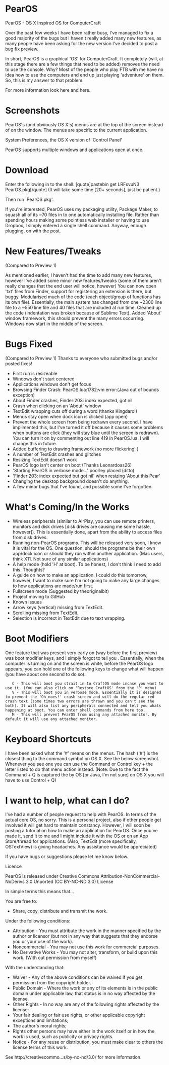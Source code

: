 PearOS
======

PearOS - OS X Inspired OS for ComputerCraft

Over the past few weeks I have been rather busy, I've managed to fix a good majority of the bugs but I haven't really added many new features, as many people have been asking for the new version I've decided to post a bug fix preview.

In short, PearOS is a graphical 'OS' for ComputerCraft. It completely (will, at this stage there are a few things that need to be added) removes the need to use the console. Why? Most of the people who play FTB with me have no idea how to use the computers and end up just playing 'adventure' on them. So, this is my answer to that problem.

For more information look here and here.

Screenshots
===========
PearOS's (and obviously OS X's) menus are at the top of the screen instead of on the window. The menus are specific to the current application.


System Preferences, the OS X version of 'Control Panel'


PearOS supports multiple windows and applications open at once.

Download
========

Enter the following in to the shell:
[quote]pastebin get LRFsvuN3 PearOS.pkg[/quote]
(It will take some time [20+ seconds], just be patient.)

Then run 'PearOS.pkg'.

If you're interested, PearOS uses my packaging utility, Package Maker, to squash all of its ~70 files in to one automatically installing file. Rather than spending hours making some pointless web installer or having to use Dropbox, I simply entered a single shell command. Anyway, enough plugging, on with the post.

New Features/Tweaks
===================
(Compared to Preview 1)

As mentioned earlier, I haven't had the time to add many new features, however I've added some minor new features/tweaks (some of them aren't really changes that the end user will notice, however)
You can now open 'txt' files from Finder, support for registering an extension is there, but buggy.
Modularised much of the code (each object/group of functions has its own file). Essentially, the main system has changed from one ~2300 line file to a ~550 line file and 40 files that are included at run time.
Cleaned up the code (indentation was broken because of Sublime Text).
Added 'About' window framework, this should prevent the many errors occurring.
Windows now start in the middle of the screen.

Bugs Fixed
==========
(Compared to Preview 1)
Thanks to everyone who submitted bugs and/or posted fixes!

- First run is resizeable
- Windows don't start centered
- Applications windows don't get focus
- Browsing Finder Crash: PearOS.lua:1782:vm error:(Java out of bounds exception)
- About Finder crashes,  Finder:203: index expected, got nil
- Crash when clicking on an 'About' window
- TextEdit wrapping cuts off during a word (thanks Kingdaro!)
- Menus stay open when dock icon is clicked (app open)
- Prevent the whole screen from being redrawn every second. I have implimented this, but I've turned it off because it causes some problems when buttons are click (they will stay blue until the screen is redrawn). You can turn it on by commenting out line 419 in PearOS.lua. I will change this in future.
- Added buffering to drawing framework (no more flickering! )
- A number of TextEdit crashes and glitches
- Resizing TextEdit doesn't work
- PearOS logo isn't center on boot (Thanks Leonardoas26)
- 'Starting PearOS in verbose mode...' poorley placed (ditto)
- 'Finder:203: index expected but got nil' when resizing 'About this Pear'
- Changing the desktop background doesn't do anything.
- A few minor bugs that I've found, and possible some I've forgotten.

What's Coming/In the Works
========
- Wireless peripherals (similar to AirPlay, you can use remote printers, monitors and disk drives [disk drives are causing me some hassle, however]). This is essentially done, apart from the ability to access files from disk drives.
- Running non-PearOS programs. This will be released very soon, I know it is vital for the OS. One question, should the programs be their own app/dock icon or should they run within another application. (Mac users, think X11. Not sure of any similar applications)
- A help mode (hold 'H' at boot). To be honest, I don't think I need to add this. Thoughts?
- A guide on how to make an application. I could do this tomorrow, however, I want to make sure I'm not going to make any large changes to how applications are made/run first.
- Fullscreen mode (Suggested by theoriginalbit)
- Project moving to GitHub
- Known Issues
- Arrow keys (vertical) missing from TextEdit.
- Scrolling missing from TextEdit.
- Selection is incorrect in TextEdit due to text wrapping.

Boot Modifiers
=====
One feature that was present very early on (way before the first preview) was boot modifier keys, and I simply forgot to tell you .
Essentially, when the computer is turning on and the screen is white, before the PearOS logo appears, you can hold one of the following keys to change what will happen (you have about one second to do so).

       C - This will boot you strait in to CraftOS mode incase you want to use it. (You can also click on 'Restore CraftOS' from the 'P' menu)
       V - This will boot you in verbose mode. Essentially it is designed to prevent the 'Oh noes!' crash screen and will do the regular red crash text (some times two errors are thrown and you can't see the both). It will also list any peripherals connected and tell you whats happening at boot. You can enter shell commands from here too.
       M - This will prevent PearOS from using any attached monitor. By default it will use any attached monitor.

Keyboard Shortcuts
======
I have been asked what the '#' means on the menus. The hash ('#') is the closest thing to the command symbol on OS X. See the below screenshot. Whenever you see one you can use the Command or Control  key + the letter listed to do that menu action instead. (Note: Due to the fact the Command + Q is captured the by OS [or Java, I'm not sure] on OS X you will have to use Control + Q) 


I want to help, what can I do?
==============================
I've had a number of people request to help with PearOS. In terms of the actual core OS, no sorry. This is a personal project, also if other people get involved it will get hard to maintain constancy. However, I will soon be posting a tutorial on how to make an application for PearOS. Once you've made it, send it to me and I might include it with the OS or on an App Store/thread for applications. (Also, TextEdit (more specifically, OSTextView) is giving headaches. Any assistance would be appreciated)

If you have bugs or suggestions please let me know below.

Licence

PearOS is released under Creative Commons Attribution-NonCommercial-NoDerivs 3.0 Unported (CC BY-NC-ND 3.0) License

In simple terms this means that...

You are free to:
- Share, copy, distribute and transmit the work.

Under the following conditions:
- Attribution - You must attribute the work in the manner specified by the author or licensor (but not in any way that suggests that they endorse you or your use of the work).
- Noncommercial - You may not use this work for commercial purposes.
- No Derivative Works - You may not alter, transform, or build upon this work. (With out permission from myself)

With the understanding that:
- Waiver - Any of the above conditions can be waived if you get permission from the copyright holder.
- Public Domain - Where the work or any of its elements is in the public domain under applicable law, that status is in no way affected by the license.
- Other Rights - In no way are any of the following rights affected by the license:
- Your fair dealing or fair use rights, or other applicable copyright exceptions and limitations;
- The author's moral rights;
- Rights other persons may have either in the work itself or in how the work is used, such as publicity or privacy rights.
- Notice - For any reuse or distribution, you must make clear to others the license terms of this work.

See http://creativecommo...s/by-nc-nd/3.0/ for more information.
